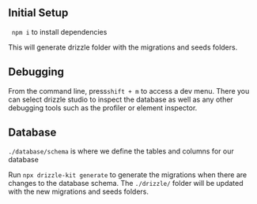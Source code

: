 ## Initial Setup

` npm i` to install dependencies

This will generate drizzle folder with the migrations and seeds folders.

## Debugging

From the command line, press`shift + m` to access a dev menu. There you can select drizzle studio to inspect the database as well as any other debugging tools such as the profiler or element inspector.

## Database

`./database/schema` is where we define the tables and columns for our database

Run `npx drizzle-kit generate` to generate the migrations when there are changes to the database schema. The `./drizzle/` folder will be updated with the new migrations and seeds folders.
